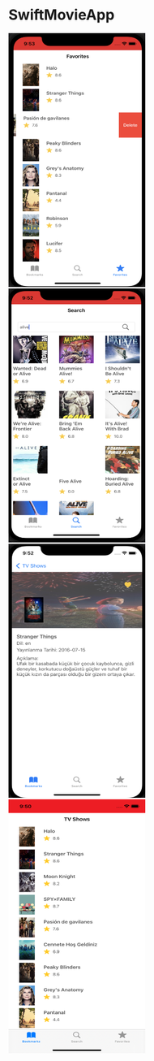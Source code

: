 # SwiftMovieApp

<img src="project_images/1.png" width="270" height="500"/>
<img src="project_images/2.png" width="270" height="500"/>
<img src="project_images/3.png" width="270" height="500"/>
<img src="project_images/4.png" width="270" height="500"/>
